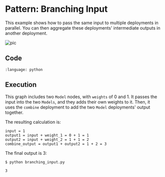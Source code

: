 # Pattern: Branching Input

This example shows how to pass the same input to multiple deployments in parallel. You can then aggregate these deployments' intermediate outputs in another deployment.

![pic](https://raw.githubusercontent.com/ray-project/images/master/docs/serve/deployment-graph/deployment_graph_combine_two_nodes_with_passing_same_input_parallel.svg)

## Code

```{literalinclude} ../../doc_code/branching_input.py
:language: python
```

## Execution

This graph includes two `Model` nodes, with `weights` of 0 and 1. It passes the input into the two `Models`, and they adds their own weights to it. Then, it uses the `combine` deployment to add the two `Model` deployments' output together.

The resulting calculation is:

```
input = 1
output1 = input + weight_1 = 0 + 1 = 1
output2 = input + weight_2 = 1 + 1 = 2
combine_output = output1 + output2 = 1 + 2 = 3
```

The final output is 3:

```
$ python branching_input.py

3
```
